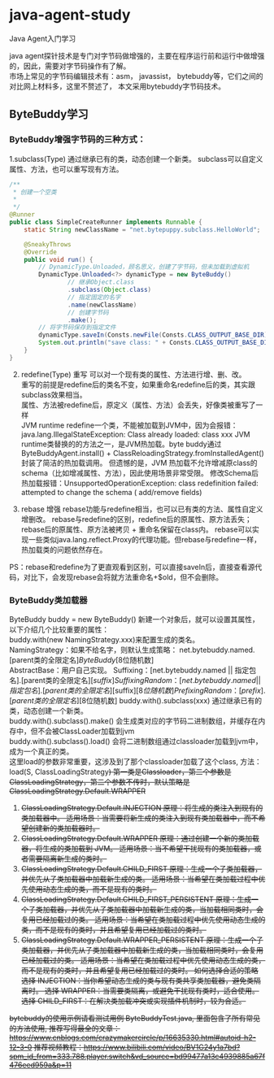 # java-agent-study
Java Agent入门学习

java agent探针技术是专门对字节码做增强的，主要在程序运行前和运行中做增强的，因此，需要对字节码操作有了解。  
市场上常见的字节码编辑技术有：asm， javassist， bytebuddy等，它们之间的对比网上材料多，这里不赘述了，
本文采用bytebuddy字节码技术。

## ByteBuddy学习

### ByteBuddy增强字节码的三种方式：

1.subclass(Type)
通过继承已有的类，动态创建一个新类。
subclass可以自定义属性、方法，也可以重写现有方法。

```java
/**
 * 创建一个空类 
 *
 */
@Runner
public class SimpleCreateRunner implements Runnable {
    static String newClassName = "net.bytepuppy.subclass.HelloWorld";

    @SneakyThrows
    @Override
    public void run() {
        // DynamicType.Unloaded，顾名思义，创建了字节码，但未加载到虚拟机
        DynamicType.Unloaded<?> dynamicType = new ByteBuddy()
                // 继承Object.class
                .subclass(Object.class)
                // 指定固定的名字
                .name(newClassName)
                // 创建字节码
                .make();
        // 将字节码保存到指定文件
        dynamicType.saveIn(Consts.newFile(Consts.CLASS_OUTPUT_BASE_DIR));
        System.out.println("save class: " + Consts.CLASS_OUTPUT_BASE_DIR + newClassName);
    }
}
```

2. redefine(Type) 重写
   可以对一个现有类的属性、方法进行增、删、改。  
   重写的前提是redefine后的类名不变，如果重命名redefine后的类，其实跟subclass效果相当。  
   属性、方法被redefine后，原定义（属性、方法）会丢失，好像类被重写了一样  
   JVM runtime redefine一个类，不能被加载到JVM中，因为会报错：java.lang.IllegalStateException: Class already loaded: class
   xxx
   JVM runtime类替换的的方法之一，是JVM热加载。byte buddy通过ByteBuddyAgent.install() +
   ClassReloadingStrategy.fromInstalledAgent() 封装了简洁的热加载调用。
   但遗憾的是，JVM 热加载不允许增减原class的schema（比如增减属性、方法），因此使用场景非常受限。
   修改Schema后热加载报错：UnsupportedOperationException: class redefinition failed: attempted to change the schema (
   add/remove fields)

3. rebase 增强
   rebase功能与redefine相当，也可以已有类的方法、属性自定义增删改。
   rebase与redefine的区别，redefine后的原属性、原方法丢失；rebase后的原属性、原方法被拷贝 + 重命名保留在class内。
   rebase可以实现一些类似java.lang.reflect.Proxy的代理功能。但rebase与redefine一样，热加载类的问题依然存在。

PS：rebase和redefine为了更直观看到区别，可以直接saveIn后，直接查看源代码，对比下，会发现rebase会将就方法重命名+$old，但不会删除。

### ByteBuddy类加载器

ByteBuddy buddy = new ByteBuddy() 新建一个对象后，就可以设置其属性，以下介绍几个比较重要的属性：  
buddy.with(new NamingStrategy.xxx)来配置生成的类名。  
NamingStrategy：如果不给名字，则默认生成策略： net.bytebuddy.named.[parent类的全限定名]$ByteBuddy$[8位随机数]  
AbstractBase：用户自己实现。
Suffixing：[net.bytebuddy.named || 指定包名].[parent类的全限定名]$[suffix]
SuffixingRandom：  [net.bytebuddy.named || 指定包名].[parent类的全限定名]$[suffix]$[8位随机数]
PrefixingRandom：  [prefix].[parent类的全限定名]$[8位随机数]
buddy.with().subclass(xxx) 通过继承已有的类，动态创建一个新类。  
buddy.with().subclass().make() 会生成类对应的字节码二进制数组，并缓存在内存中，但不会被ClassLoader加载到jvm     
buddy.with().subclass().load() 会将二进制数组通过classloader加载到jvm中，成为一个真正的类。  
这里load的参数非常重要，这涉及到了那个classloader加载了这个class, 方法：
load(S, ClassLoadingStrategy<S extends ClassLoader>)
第一类是Classloader，第二个参数是ClassLoadingStrategy，第二个参数不传时，默认策略是ClassLoadingStrategy.Default.WRAPPER

1. ClassLoadingStrategy.Default.INJECTION
   原理：将生成的类注入到现有的类加载器中。
   适用场景：当需要将新生成的类注入到现有类加载器中，而不希望创建新的类加载器时。
2. ClassLoadingStrategy.Default.WRAPPER
   原理：通过创建一个新的类加载器，将生成的类加载到 JVM。
   适用场景：当不希望干扰现有的类加载器，或者需要隔离新生成的类时。
3. ClassLoadingStrategy.Default.CHILD_FIRST
   原理：生成一个子类加载器，并优先从子类加载器中加载新生成的类。
   适用场景：当希望在类加载过程中优先使用动态生成的类，而不是现有的类时。
4. ClassLoadingStrategy.Default.CHILD_FIRST_PERSISTENT
   原理：生成一个子类加载器，并优先从子类加载器中加载新生成的类，当加载相同类时，会复用已经加载过的类。
   适用场景：当希望在类加载过程中优先使用动态生成的类，而不是现有的类时，并且希望复用已经加载过的类时。
5. ClassLoadingStrategy.Default.WRAPPER_PERSISTENT
   原理：生成一个子类加载器，并优先从子类加载器中加载新生成的类，当加载相同类时，会复用已经加载过的类。
   适用场景：当希望在类加载过程中优先使用动态生成的类，而不是现有的类时，并且希望复用已经加载过的类时。
   如何选择合适的策略
   选择 INJECTION：当你希望动态生成的类与现有类共享类加载器，避免类隔离时。
   选择 WRAPPER：当需要类隔离，或避免干扰现有类时，适合使用。
   选择 CHILD_FIRST：在解决类加载冲突或实现插件机制时，较为合适。

bytebuddy的使用示例请看测试用例 ByteBuddyTest.java, 里面包含了所有常见的方法使用,
推荐写得最全的文章： https://www.cnblogs.com/crazymakercircle/p/16635330.html#autoid-h2-12-3-0
推荐视频教程：https://www.bilibili.com/video/BV1G24y1a7bd?spm_id_from=333.788.player.switch&vd_source=bd99477a13c4939885a67f476eed959a&p=11
